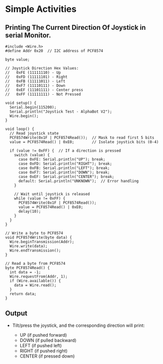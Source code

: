 # Simple Activities

## Printing The Current Direction Of Joystick in serial Monitor.

```
#include <Wire.h>
#define Addr 0x20  // I2C address of PCF8574

byte value;

// Joystick Direction Hex Values:
//   0xFE (11111110) - Up
//   0xFD (11111101) - Right
//   0xFB (11111011) - Left
//   0xF7 (11110111) - Down
//   0xEF (11101111) - Center press
//   0xFF (11111111) - Not Pressed

void setup() {
  Serial.begin(115200);
  Serial.println("Joystick Test - AlphaBot V2");
  Wire.begin();
}

void loop() {
  // Read joystick state
  PCF8574Write(0x1F | PCF8574Read());  // Mask to read first 5 bits
  value = PCF8574Read() | 0xE0;        // Isolate joystick bits (0-4)

  if (value != 0xFF) {  // If a direction is pressed
    switch (value) {
      case 0xFE: Serial.println("UP"); break;
      case 0xFD: Serial.println("RIGHT"); break;
      case 0xFB: Serial.println("LEFT"); break;
      case 0xF7: Serial.println("DOWN"); break;
      case 0xEF: Serial.println("CENTER"); break;
      default: Serial.println("UNKNOWN");  // Error handling
    }

    // Wait until joystick is released
    while (value != 0xFF) {
      PCF8574Write(0x1F | PCF8574Read());
      value = PCF8574Read() | 0xE0;
      delay(10);
    }
  }
}

// Write a byte to PCF8574
void PCF8574Write(byte data) {
  Wire.beginTransmission(Addr);
  Wire.write(data);
  Wire.endTransmission();
}

// Read a byte from PCF8574
byte PCF8574Read() {
  int data = -1;
  Wire.requestFrom(Addr, 1);
  if (Wire.available()) {
    data = Wire.read();
  }
  return data;
}

```
## Output

<ul>
<li>Tilt/press the joystick, and the corresponding direction will print: </li>
    <ul>
        <li>UP (if pushed forward)</li>
        <li>DOWN (if pulled backward)</li>
        <li>LEFT (if pushed left)</li>
        <li>RIGHT (if pushed right)</li>
        <li>CENTER (if pressed down)</li>
    </ul>

</ul>



